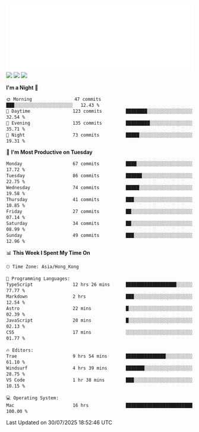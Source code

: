 <img src="./assets/header.svg" />
<img src="https://wakatime.com/share/@Shenley/f0f15f34-169b-42e7-828a-da14eca90966.svg" />
<img src="https://github-readme-stats.ykrazy.top/api/wakatime?username=shenley&langs_count=11&theme=transparent" />
<img src="https://github-readme-stats.ykrazy.top/api?username=shenlye&show_icons=true&include_all_commits=true&theme=transparent" />

<!--START_SECTION:waka-->
**I'm a Night 🦉** 

```text
🌞 Morning                47 commits          ███░░░░░░░░░░░░░░░░░░░░░░   12.43 % 
🌆 Daytime                123 commits         ████████░░░░░░░░░░░░░░░░░   32.54 % 
🌃 Evening                135 commits         █████████░░░░░░░░░░░░░░░░   35.71 % 
🌙 Night                  73 commits          █████░░░░░░░░░░░░░░░░░░░░   19.31 % 
```
📅 **I'm Most Productive on Tuesday** 

```text
Monday                   67 commits          ████░░░░░░░░░░░░░░░░░░░░░   17.72 % 
Tuesday                  86 commits          ██████░░░░░░░░░░░░░░░░░░░   22.75 % 
Wednesday                74 commits          █████░░░░░░░░░░░░░░░░░░░░   19.58 % 
Thursday                 41 commits          ███░░░░░░░░░░░░░░░░░░░░░░   10.85 % 
Friday                   27 commits          ██░░░░░░░░░░░░░░░░░░░░░░░   07.14 % 
Saturday                 34 commits          ██░░░░░░░░░░░░░░░░░░░░░░░   08.99 % 
Sunday                   49 commits          ███░░░░░░░░░░░░░░░░░░░░░░   12.96 % 
```


📊 **This Week I Spent My Time On** 

```text
🕑︎ Time Zone: Asia/Hong_Kong

💬 Programming Languages: 
TypeScript               12 hrs 26 mins      ███████████████████░░░░░░   77.77 % 
Markdown                 2 hrs               ███░░░░░░░░░░░░░░░░░░░░░░   12.54 % 
Astro                    22 mins             █░░░░░░░░░░░░░░░░░░░░░░░░   02.39 % 
JavaScript               20 mins             █░░░░░░░░░░░░░░░░░░░░░░░░   02.13 % 
CSS                      17 mins             ░░░░░░░░░░░░░░░░░░░░░░░░░   01.77 % 

🔥 Editors: 
Trae                     9 hrs 54 mins       ███████████████░░░░░░░░░░   61.10 % 
Windsurf                 4 hrs 39 mins       ███████░░░░░░░░░░░░░░░░░░   28.75 % 
VS Code                  1 hr 38 mins        ███░░░░░░░░░░░░░░░░░░░░░░   10.15 % 

💻 Operating System: 
Mac                      16 hrs              █████████████████████████   100.00 % 
```


 Last Updated on 30/07/2025 18:52:46 UTC
<!--END_SECTION:waka-->
